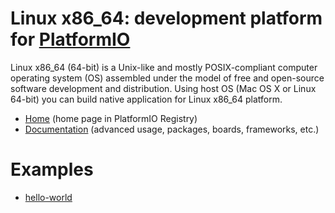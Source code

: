 
# Linux x86_64: development platform for [PlatformIO](https://platformio.org)

Linux x86_64 (64-bit) is a Unix-like and mostly POSIX-compliant computer operating system (OS) assembled under the model of free and open-source software development and distribution. Using host OS (Mac OS X or Linux 64-bit) you can build native application for Linux x86_64 platform.

* [Home](https://platformio.org/platforms/linux_x86_64) (home page in PlatformIO Registry)
* [Documentation](https://docs.platformio.org/page/platforms/linux_x86_64.html) (advanced usage, packages, boards, frameworks, etc.)

# Examples

* [hello-world](https://github.com/platformio/platform-linux_x86_64/tree/master/examples/hello-world)
